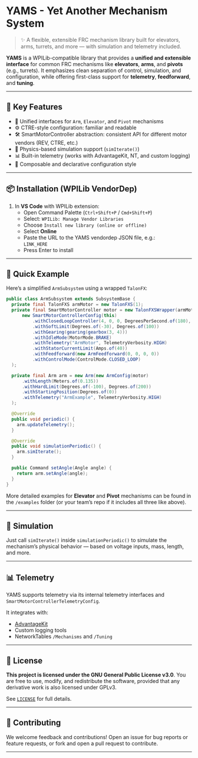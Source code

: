 # YAMS - Yet Another Mechanism System

> ✨ A flexible, extensible FRC mechanism library built for elevators, arms, turrets, and more — with simulation and telemetry included.

**YAMS** is a WPILib-compatible library that provides a **unified and extensible interface** for common FRC mechanisms like **elevators**, **arms**, and **pivots** (e.g., turrets). It emphasizes clean separation of control, simulation, and configuration, while offering first-class support for **telemetry**, **feedforward**, and **tuning**.

---

## 🔧 Key Features

- 🧠 Unified interfaces for `Arm`, `Elevator`, and `Pivot` mechanisms  
- ⚙️ CTRE-style configuration: familiar and readable  
- 🛠️ SmartMotorController abstraction: consistent API for different motor vendors (REV, CTRE, etc.)  
- 🧪 Physics-based simulation support (`simIterate()`)  
- 📊 Built-in telemetry (works with AdvantageKit, NT, and custom logging)  
- 🔁 Composable and declarative configuration style  

---

## 📦 Installation (WPILib VendorDep)

1. In **VS Code** with WPILib extension:
   - Open Command Palette (`Ctrl+Shift+P` / `Cmd+Shift+P`)
   - Select: `WPILib: Manage Vendor Libraries`
   - Choose `Install new library (online or offline)`
   - Select **Online**
   - Paste the URL to the YAMS vendordep JSON file, e.g.:  
     `LINK_HERE`
   - Press Enter to install

---

## 🚀 Quick Example

Here’s a simplified `ArmSubsystem` using a wrapped `TalonFX`:

```java
public class ArmSubsystem extends SubsystemBase {
  private final TalonFXS armMotor = new TalonFXS(1);
  private final SmartMotorController motor = new TalonFXSWrapper(armMotor, DCMotor.getNEO(1),
      new SmartMotorControllerConfig(this)
          .withClosedLoopController(4, 0, 0, DegreesPerSecond.of(180), DegreesPerSecondPerSecond.of(90))
          .withSoftLimit(Degrees.of(-30), Degrees.of(100))
          .withGearing(gearing(gearbox(3, 4)))
          .withIdleMode(MotorMode.BRAKE)
          .withTelemetry("ArmMotor", TelemetryVerbosity.HIGH)
          .withStatorCurrentLimit(Amps.of(40))
          .withFeedforward(new ArmFeedforward(0, 0, 0, 0))
          .withControlMode(ControlMode.CLOSED_LOOP)
  );

  private final Arm arm = new Arm(new ArmConfig(motor)
      .withLength(Meters.of(0.135))
      .withHardLimit(Degrees.of(-100), Degrees.of(200))
      .withStartingPosition(Degrees.of(0))
      .withTelemetry("ArmExample", TelemetryVerbosity.HIGH)
  );

  @Override
  public void periodic() {
    arm.updateTelemetry();
  }

  @Override
  public void simulationPeriodic() {
    arm.simIterate();
  }

  public Command setAngle(Angle angle) {
    return arm.setAngle(angle);
  }
}
````

More detailed examples for **Elevator** and **Pivot** mechanisms can be found in the `/examples` folder (or your team’s repo if it includes all three like above).

---

## 🧪 Simulation

Just call `simIterate()` inside `simulationPeriodic()` to simulate the mechanism’s physical behavior — based on voltage inputs, mass, length, and more.

---

## 📊 Telemetry

YAMS supports telemetry via its internal telemetry interfaces and `SmartMotorControllerTelemetryConfig`.

It integrates with:

* [AdvantageKit](https://github.com/Mechanical-Advantage/AdvantageKit)
* Custom logging tools
* NetworkTables `/Mechanisms` and `/Tuning`

---

## 📜 License

**This project is licensed under the GNU General Public License v3.0**.
You are free to use, modify, and redistribute the software, provided that any derivative work is also licensed under GPLv3.

See [`LICENSE`](./LICENSE.txt) for full details.

---

## 🤝 Contributing

We welcome feedback and contributions!
Open an issue for bug reports or feature requests, or fork and open a pull request to contribute.

---


